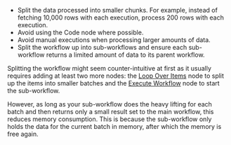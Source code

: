 * Split the data processed into smaller chunks. For example, instead of fetching 10,000 rows with each execution, process 200 rows with each execution.
* Avoid using the Code node where possible.
* Avoid manual executions when processing larger amounts of data.
* Split the workflow up into sub-workflows and ensure each sub-workflow returns a limited amount of data to its parent workflow.

Splitting the workflow might seem counter-intuitive at first as it usually requires adding at least two more nodes: the [Loop Over Items](/integrations/builtin/core-nodes/n8n-nodes-base.splitinbatches.md) node to split up the items into smaller batches and the [Execute Workflow](/integrations/builtin/core-nodes/n8n-nodes-base.executeworkflow.md) node to start the sub-workflow.

However, as long as your sub-workflow does the heavy lifting for each batch and then returns only a small result set to the main workflow, this reduces memory consumption. This is because the sub-workflow only holds the data for the current batch in memory, after which the memory is free again.

